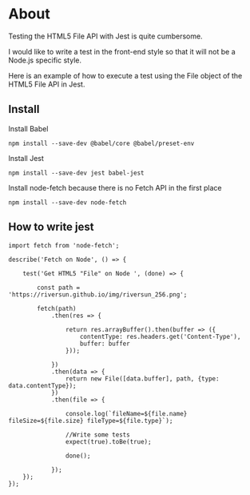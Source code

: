 # About

Testing the HTML5 File API with Jest is quite cumbersome.

I would like to write a test in the front-end style so that it will not be a Node.js specific style.

Here is an example of how to execute a test using the File object of the HTML5 File API in Jest.

## Install

Install Babel

```shell script
npm install --save-dev @babel/core @babel/preset-env
```

Install Jest

```shell script
npm install --save-dev jest babel-jest
```

Install node-fetch because there is no Fetch API in the first place

```shell script
npm install --save-dev node-fetch
```

## How to write jest

```shell script
import fetch from 'node-fetch';

describe('Fetch on Node', () => {

    test('Get HTML5 "File" on Node ', (done) => {

        const path = 'https://riversun.github.io/img/riversun_256.png';

        fetch(path)
            .then(res => {

                return res.arrayBuffer().then(buffer => ({
                    contentType: res.headers.get('Content-Type'),
                    buffer: buffer
                }));

            })
            .then(data => {
                return new File([data.buffer], path, {type: data.contentType});
            })
            .then(file => {

                console.log(`fileName=${file.name} fileSize=${file.size} fileType=${file.type}`);

                //Write some tests
                expect(true).toBe(true);

                done();

            });
    });
});

```